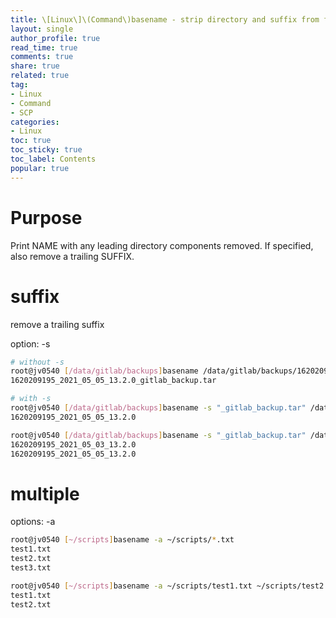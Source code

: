 ```yaml
---
title: \[Linux\]\(Command\)basename - strip directory and suffix from filenames
layout: single
author_profile: true
read_time: true
comments: true
share: true
related: true
tag:
- Linux
- Command
- SCP
categories:
- Linux
toc: true
toc_sticky: true
toc_label: Contents
popular: true
---
```

# **Purpose**
Print NAME with any leading directory components removed.  If specified, also remove a trailing SUFFIX.

# suffix

remove a trailing suffix

option: -s

```bash
# without -s 
root@jv0540 [/data/gitlab/backups]basename /data/gitlab/backups/1620209195_2021_05_05_13.2.0_gitlab_backup.tar
1620209195_2021_05_05_13.2.0_gitlab_backup.tar

# with -s
root@jv0540 [/data/gitlab/backups]basename -s "_gitlab_backup.tar" /data/gitlab/backups/1620209195_2021_05_05_13.2.0_gitlab_backup.tar
1620209195_2021_05_05_13.2.0

root@jv0540 [/data/gitlab/backups]basename -s "_gitlab_backup.tar" /data/gitlab/backups/*gitlab_backup.tar
1620209195_2021_05_03_13.2.0
1620209195_2021_05_05_13.2.0

```

# multiple

options: -a

```bash
root@jv0540 [~/scripts]basename -a ~/scripts/*.txt
test1.txt
test2.txt
test3.txt

root@jv0540 [~/scripts]basename -a ~/scripts/test1.txt ~/scripts/test2.txt
test1.txt
test2.txt
```